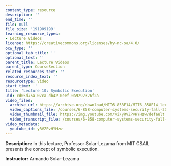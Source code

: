 ```yaml
---
content_type: resource
description: ''
end_time: ''
file: null
file_size: '191909199'
learning_resource_types:
- Lecture Videos
license: https://creativecommons.org/licenses/by-nc-sa/4.0/
ocw_type: ''
optional_tab_title: ''
optional_text: ''
parent_title: Lecture Videos
parent_type: CourseSection
related_resources_text: ''
resource_index_text: ''
resourcetype: Video
start_time: ''
title: 'Lecture 10: Symbolic Execution'
uid: cd05d75a-07ca-db42-0eef-0a9292326f2a
video_files:
  archive_url: https://archive.org/download/MIT6.858F14/MIT6_858F14_lec10_300k.mp4
  video_captions_file: /courses/6-858-computer-systems-security-fall-2014/b96a9bc7e79353868abff452de55210a_yRVZPvHYHzw.vtt
  video_thumbnail_file: https://img.youtube.com/vi/yRVZPvHYHzw/default.jpg
  video_transcript_file: /courses/6-858-computer-systems-security-fall-2014/dfec338c79058d28d66a181e59e535ac_yRVZPvHYHzw.pdf
video_metadata:
  youtube_id: yRVZPvHYHzw
---
```


**Description:** In this lecture, Professor Solar-Lezama from MIT CSAIL presents the concept of symbolic execution.

**Instructor:** Armando Solar-Lezama

